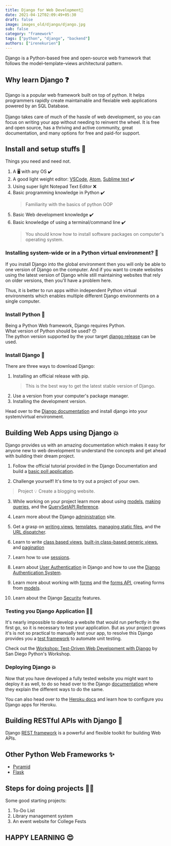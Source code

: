 ```yaml
---
title: Django for Web Development🐍
date: 2021-04-12T02:09:49+05:30
draft: false
image: images_old/django/django.jpg
sub: false
category: "framework"
tags: ["python", "django", "backend"]
authors: ["irenekurien"]
---
```

Django is a Python-based free and open-source web framework that follows the model–template–views architectural pattern.

## Why learn Django ❓

Django is a popular web framework built on top of python. It helps programmers rapidly create maintainable and flexiable web applications powered by an SQL Database. <br>
<br>
Django takes care of much of the hassle of web development, so you can focus on writing your app without needing to reinvent the wheel. It is free and open source, has a thriving and active community, great documentation, and many options for free and paid-for support.

## Install and setup stuffs 🚧

Things you need and need not.

1. A 🖥️ with any OS ✔️
2. A good light weight editor: [VSCode](https://code.visualstudio.com/), [Atom](https://atom.io/), [Sublime text](https://www.sublimetext.com/) ✔️
3. Using super light Notepad Text Editor ❌
4. Basic programming knowledge in Python ✔️
   > Familiarity with the basics of python OOP
5. Basic Web development knowledge ✔️
6. Basic knowledge of using a terminal/command line ✔️
   > You should know how to install software packages on computer's operating system.

### Installing system-wide or in a Python virtual environment? 🤔

If you install Django into the global environment then you will only be able to one version of Django on the computer. And if you want to create websites using the latest version of Django while still maintaining websites that rely on older versions, then you'll have a problem here.

Thus, it is better to run apps within independent Python virtual environments which enables multiple different Django environments on a single computer.

### Install Python 🌟

Being a Python Web framework, Django requires Python.
<br>
What version of Python should be used? 😯
<br>
The python version supported by the your target [django release](https://docs.djangoproject.com/en/3.1/faq/install/#faq-python-version-support) can be used.

### Install Django 🌟

There are three ways to download Django:

1. Installing an official release with pip.
   > This is the best way to get the latest stable version of Django.
2. Use a version from your computer's package manager.
3. Installing the development version.

Head over to the [Django documentation](https://docs.djangoproject.com/en/3.1/topics/install/#installing-official-release) and install django into your system/virtual environment.

## Building Web Apps using Django 💥

Django provides us with an amazing documentation which makes it easy for anyone new to web development to understand the concepts and get ahead with building their dream project.

1.  Follow the official tutorial provided in the Django Documentation and build a [basic poll application](https://docs.djangoproject.com/en/3.1/intro/tutorial01/).

2.  Challenge yourself! It's time to try out a project of your own.

> Project 💡 Create a blogging website.

3. While working on your project learn more about using [models](https://docs.djangoproject.com/en/3.1/topics/db/models/), [making queries](https://docs.djangoproject.com/en/3.1/topics/db/queries/), and the [QuerySetAPI Reference](https://docs.djangoproject.com/en/3.1/ref/models/querysets/).

4. Learn more about the Django [administration](https://docs.djangoproject.com/en/3.1/ref/contrib/admin/) site.

5. Get a grasp on [writing views](https://docs.djangoproject.com/en/3.1/topics/http/views/), [templates](https://docs.djangoproject.com/en/3.1/topics/templates/), [managing static files](https://docs.djangoproject.com/en/3.1/howto/static-files/), and the [URL dispatcher](https://docs.djangoproject.com/en/3.1/topics/http/urls/).

6. Learn to write [class based views](https://docs.djangoproject.com/en/3.1/topics/class-based-views/intro/), [built-in class-based generic views](https://docs.djangoproject.com/en/3.1/topics/class-based-views/generic-display/#built-in-class-based-generic-views), and [pagination](https://docs.djangoproject.com/en/3.1/topics/pagination/)

7. Learn how to use [sessions](https://docs.djangoproject.com/en/3.1/topics/http/sessions/).

8. Learn about [User Authentication](https://docs.djangoproject.com/en/3.1/topics/auth/) in Django and how to use the [Django Authentication System](https://docs.djangoproject.com/en/3.1/topics/auth/default/).

9. Learn more about working with [forms](https://docs.djangoproject.com/en/3.1/topics/forms/) and the [forms API](https://docs.djangoproject.com/en/3.1/ref/forms/api/), creating forms from [models](https://docs.djangoproject.com/en/3.1/topics/forms/modelforms/).

10. Learn about the Django [Security](https://docs.djangoproject.com/en/3.1/topics/security/) features.

### Testing you Django Application 🏃‍♀️

It's nearly impossible to develop a website that would run perfectly in the first go, so it is necessary to test your application. But as your project grows it's is not so practical to manually test your app, to resolve this Django provides you a [test framework](https://docs.djangoproject.com/en/3.1/topics/testing/overview/) to automate unit testing.

Check out the [Workshop: Test-Driven Web Development with Django](https://test-driven-django-development.readthedocs.io/en/latest/index.html) by San Diego Python's Workshop.

### Deploying Django 💥

Now that you have developed a fully tested website you might want to deploy it as well, to do so head over to the Django [documentation](https://docs.djangoproject.com/en/3.1/howto/deployment/) where they explain the different ways to do the same.

You can also head over to the [Heroku docs](https://devcenter.heroku.com/articles/django-app-configuration) and learn how to configure you Django apps for Heroku.

## Building RESTful APIs with Django 💪

Django [REST framework](https://www.django-rest-framework.org/) is a powerful and flexible toolkit for building Web APIs.

## Other Python Web Frameworks ✨

- [Pyramid](https://trypyramid.com/)
- [Flask](https://flask.palletsprojects.com/en/1.1.x/)

## Steps for doing projects 👩‍💻

Some good starting projects:

1. To-Do List
2. Library management system
3. An event website for College Fests

## HAPPY LEARNING 😍
